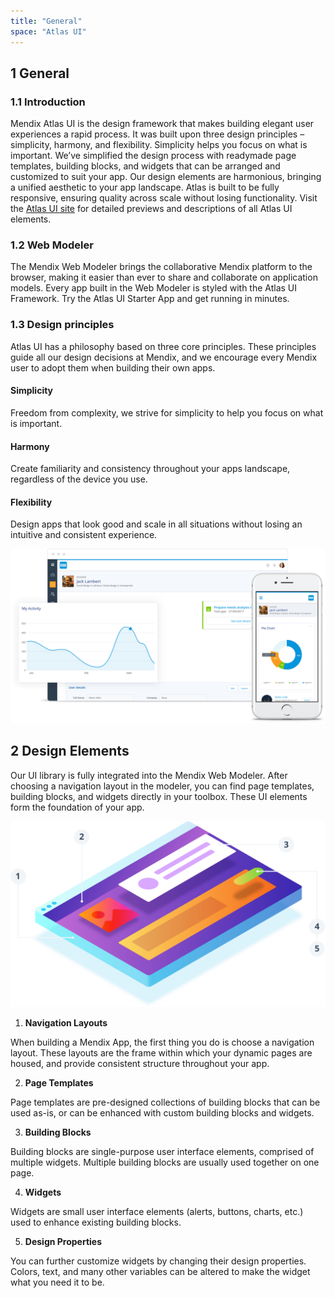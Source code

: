 ```yaml
---
title: "General"
space: "Atlas UI"
---
```


## 1 General

### 1.1 Introduction

Mendix Atlas UI is the design framework that makes building elegant user experiences a rapid process. It was built upon three design principles – simplicity, harmony, and flexibility. Simplicity helps you focus on what is important. We’ve simplified the design process with readymade page templates, building blocks, and widgets that can be arranged and customized to suit your app. Our design elements are harmonious, bringing a unified aesthetic to your app landscape. Atlas is built to be fully responsive, ensuring quality across scale without losing functionality. Visit the [Atlas UI site](https://atlas.mendix.com/) for detailed previews and descriptions of all Atlas UI elements.

### 1.2 Web Modeler

The Mendix Web Modeler brings the collaborative Mendix platform to the browser, making it easier than ever to share and collaborate on application models. Every app built in the Web Modeler is styled with the Atlas UI Framework. Try the Atlas UI Starter App and get running in minutes.

### 1.3 Design principles
Atlas UI has a philosophy based on three core principles. These principles guide all our design decisions at Mendix, and we encourage every Mendix user to adopt them when building their own apps.

#### Simplicity
Freedom from complexity, we strive for simplicity to help you focus on what is important.

#### Harmony
Create familiarity and consistency throughout your apps landscape, regardless of the device you use.

#### Flexibility
Design apps that look good and scale in all situations without losing an intuitive and consistent experience.

![Image of Mendix Atlas UI](attachments/atlas_ui_preview.png)

## 2 Design Elements

Our UI library is fully integrated into the Mendix Web Modeler. After choosing a navigation layout in the modeler, you can find page templates, building blocks, and widgets directly in your toolbox. These UI elements form the foundation of your app.

![Image of Design elements](attachments/designelements.png)

1. **Navigation Layouts**

When building a Mendix App, the first thing you do is choose a navigation layout. These layouts are the frame within which your dynamic pages are housed, and provide consistent structure throughout your app.

2. **Page Templates**

Page templates are pre-designed collections of building blocks that can be used as-is, or can be enhanced with custom building blocks and widgets.

3. **Building Blocks**

Building blocks are single-purpose user interface elements, comprised of multiple widgets. Multiple building blocks are usually used together on one page.

4. **Widgets**

Widgets are small user interface elements (alerts, buttons, charts, etc.) used to enhance existing building blocks.

5. **Design Properties**

You can further customize widgets by changing their design properties. Colors, text, and many other variables can be altered to make the widget what you need it to be.
